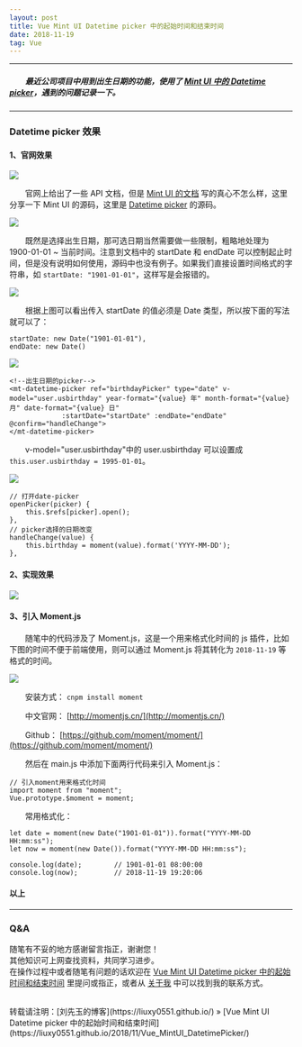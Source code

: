 ```yaml
---
layout: post
title: Vue Mint UI Datetime picker 中的起始时间和结束时间
date: 2018-11-19
tag: Vue
---
```


___
##### 　　最近公司项目中用到出生日期的功能，使用了 [Mint UI 中的 Datetime picker](https://mint-ui.github.io/docs/#/zh-cn2/datetime-picker)，遇到的问题记录一下。

___

### Datetime picker 效果

#### 1、官网效果

![](/images/posts/Vue_MintUI_DatetimePicker/1.gif)

　　官网上给出了一些 API 文档，但是 [Mint UI 的文档](https://mint-ui.github.io/docs/#/zh-cn2/datetime-picker) 写的真心不怎么样，这里分享一下 Mint UI 的源码，这里是 [Datetime picker](https://github.com/ElemeFE/mint-ui/blob/master/example/pages/datetime-picker.vue) 的源码。

![](/images/posts/Vue_MintUI_DatetimePicker/3.png)

　　既然是选择出生日期，那可选日期当然需要做一些限制，粗略地处理为 1900-01-01 ~ 当前时间。注意到文档中的 startDate 和 endDate 可以控制起止时间，但是没有说明如何使用，源码中也没有例子。如果我们直接设置时间格式的字符串，如 `startDate: "1901-01-01"`，这样写是会报错的。

![](/images/posts/Vue_MintUI_DatetimePicker/4.png)

　　根据上图可以看出传入 startDate 的值必须是 Date 类型，所以按下面的写法就可以了：

    startDate: new Date("1901-01-01"),
    endDate: new Date()
    
![](/images/posts/Vue_MintUI_DatetimePicker/5.png)

    <!--出生日期的picker-->
    <mt-datetime-picker ref="birthdayPicker" type="date" v-model="user.usbirthday" year-format="{value} 年" month-format="{value} 月" date-format="{value} 日"
                 :startDate="startDate" :endDate="endDate" @confirm="handleChange">
    </mt-datetime-picker>
    
　　v-model="user.usbirthday"中的 user.usbirthday 可以设置成 `this.user.usbirthday = 1995-01-01`。

![](/images/posts/Vue_MintUI_DatetimePicker/6.png)

    // 打开date-picker
    openPicker(picker) {
        this.$refs[picker].open();
    },
    // picker选择的日期改变
    handleChange(value) {
        this.birthday = moment(value).format('YYYY-MM-DD');
    },
    
#### 2、实现效果
    
![](/images/posts/Vue_MintUI_DatetimePicker/2.gif)

#### 3、引入 Moment.js

　　随笔中的代码涉及了 Moment.js，这是一个用来格式化时间的 js 插件，比如下图的时间不便于前端使用，则可以通过 Moment.js 将其转化为 `2018-11-19` 等格式的时间。

![](/images/posts/Vue_MintUI_DatetimePicker/7.png)

　　安装方式： `cnpm install moment`

　　中文官网： [http://momentjs.cn/](http://momentjs.cn/)

　　Github： [https://github.com/moment/moment/](https://github.com/moment/moment/)

　　然后在 main.js 中添加下面两行代码来引入 Moment.js：

    // 引入moment用来格式化时间
    import moment from "moment";
    Vue.prototype.$moment = moment;
    
　　常用格式化：

    let date = moment(new Date("1901-01-01")).format("YYYY-MM-DD HH:mm:ss");
    let now = moment(new Date()).format("YYYY-MM-DD HH:mm:ss");
    
    console.log(date);        // 1901-01-01 08:00:00
    console.log(now);         // 2018-11-19 19:20:06


#### 以上

___
### Q&A

随笔有不妥的地方感谢留言指正，谢谢您！  
其他知识可上网查找资料，共同学习进步。  
在操作过程中或者随笔有问题的话欢迎在 [Vue Mint UI Datetime picker 中的起始时间和结束时间](https://liuxy0551.github.io/2018/11/Vue_MintUI_DatetimePicker/) 里提问或指正，或者从 [关于我](https://liuxy0551.github.io/about/) 中可以找到我的联系方式。


<br>
转载请注明：[刘先玉的博客](https://liuxy0551.github.io/) » [Vue Mint UI Datetime picker 中的起始时间和结束时间](https://liuxy0551.github.io/2018/11/Vue_MintUI_DatetimePicker/)
